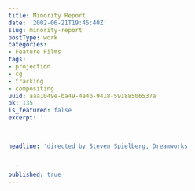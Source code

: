 ```yaml
---
title: Minority Report
date: '2002-06-21T19:45:40Z'
slug: minority-report
postType: work
categories:
- Feature Films
tags:
- projection
- cg
- tracking
- compositing
uuid: aaa1049e-ba49-4e4b-9418-59188506537a
pk: 135
is_featured: false
excerpt: '


  '
headline: 'directed by Steven Spielberg, Dreamworks


  '
published: true
---
```




